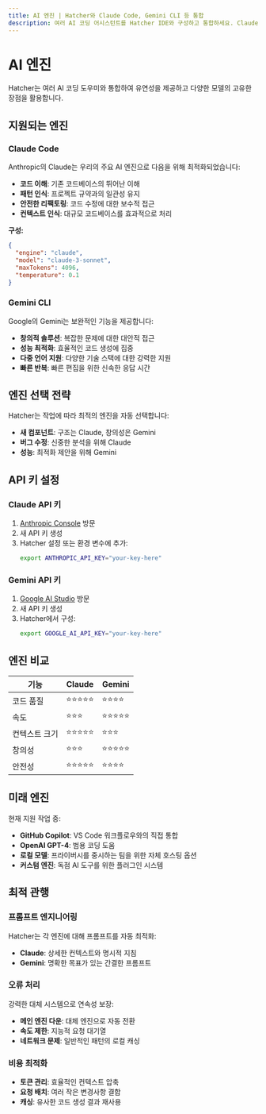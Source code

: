 ```yaml
---
title: AI 엔진 | Hatcher와 Claude Code, Gemini CLI 등 통합
description: 여러 AI 코딩 어시스턴트를 Hatcher IDE와 구성하고 통합하세요. Claude Code, Gemini CLI 및 기타 AI 엔진을 지원하여 유연하고 강력한 개발 워크플로를 제공합니다.
---
```


# AI 엔진

Hatcher는 여러 AI 코딩 도우미와 통합하여 유연성을 제공하고 다양한 모델의 고유한 장점을 활용합니다.

## 지원되는 엔진

### Claude Code

Anthropic의 Claude는 우리의 주요 AI 엔진으로 다음을 위해 최적화되었습니다:

- **코드 이해**: 기존 코드베이스의 뛰어난 이해
- **패턴 인식**: 프로젝트 규약과의 일관성 유지
- **안전한 리팩토링**: 코드 수정에 대한 보수적 접근
- **컨텍스트 인식**: 대규모 코드베이스를 효과적으로 처리

**구성:**

```json
{
  "engine": "claude",
  "model": "claude-3-sonnet",
  "maxTokens": 4096,
  "temperature": 0.1
}
```

### Gemini CLI

Google의 Gemini는 보완적인 기능을 제공합니다:

- **창의적 솔루션**: 복잡한 문제에 대한 대안적 접근
- **성능 최적화**: 효율적인 코드 생성에 집중
- **다중 언어 지원**: 다양한 기술 스택에 대한 강력한 지원
- **빠른 반복**: 빠른 편집을 위한 신속한 응답 시간

## 엔진 선택 전략

Hatcher는 작업에 따라 최적의 엔진을 자동 선택합니다:

- **새 컴포넌트**: 구조는 Claude, 창의성은 Gemini
- **버그 수정**: 신중한 분석을 위해 Claude
- **성능**: 최적화 제안을 위해 Gemini

## API 키 설정

### Claude API 키

1. [Anthropic Console](https://console.anthropic.com) 방문
2. 새 API 키 생성
3. Hatcher 설정 또는 환경 변수에 추가:
   ```bash
   export ANTHROPIC_API_KEY="your-key-here"
   ```

### Gemini API 키

1. [Google AI Studio](https://aistudio.google.com) 방문
2. 새 API 키 생성
3. Hatcher에서 구성:
   ```bash
   export GOOGLE_AI_API_KEY="your-key-here"
   ```

## 엔진 비교

| 기능          | Claude     | Gemini     |
| ------------- | ---------- | ---------- |
| 코드 품질     | ⭐⭐⭐⭐⭐ | ⭐⭐⭐⭐   |
| 속도          | ⭐⭐⭐     | ⭐⭐⭐⭐⭐ |
| 컨텍스트 크기 | ⭐⭐⭐⭐⭐ | ⭐⭐⭐     |
| 창의성        | ⭐⭐⭐     | ⭐⭐⭐⭐⭐ |
| 안전성        | ⭐⭐⭐⭐⭐ | ⭐⭐⭐⭐   |

## 미래 엔진

현재 지원 작업 중:

- **GitHub Copilot**: VS Code 워크플로우와의 직접 통합
- **OpenAI GPT-4**: 범용 코딩 도움
- **로컬 모델**: 프라이버시를 중시하는 팀을 위한 자체 호스팅 옵션
- **커스텀 엔진**: 독점 AI 도구를 위한 플러그인 시스템

## 최적 관행

### 프롬프트 엔지니어링

Hatcher는 각 엔진에 대해 프롬프트를 자동 최적화:

- **Claude**: 상세한 컨텍스트와 명시적 지침
- **Gemini**: 명확한 목표가 있는 간결한 프롬프트

### 오류 처리

강력한 대체 시스템으로 연속성 보장:

- **메인 엔진 다운**: 대체 엔진으로 자동 전환
- **속도 제한**: 지능적 요청 대기열
- **네트워크 문제**: 일반적인 패턴의 로컬 캐싱

### 비용 최적화

- **토큰 관리**: 효율적인 컨텍스트 압축
- **요청 배치**: 여러 작은 변경사항 결합
- **캐싱**: 유사한 코드 생성 결과 재사용
